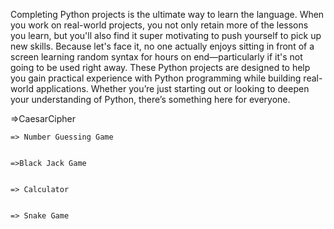 Completing Python projects is the ultimate way to learn the language. When you work on real-world projects, you not only retain more of the lessons you learn, but you'll also find it super motivating to push yourself to pick up new skills. Because let's face it, no one actually enjoys sitting in front of a screen learning random syntax for hours on end―particularly if it's not going to be used right away.
These Python projects are designed to help you gain practical experience with Python programming while building real-world applications. Whether you’re just starting out or looking to deepen your understanding of Python, there’s something here for everyone.



 =>CaesarCipher

 
	=> Number Guessing Game

 
	=>Black Jack Game

 
	=> Calculator

 
	=> Snake Game
	
 

